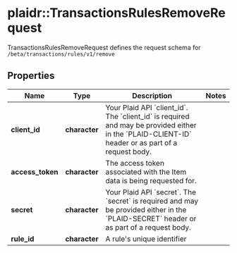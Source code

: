 # plaidr::TransactionsRulesRemoveRequest

TransactionsRulesRemoveRequest defines the request schema for `/beta/transactions/rules/v1/remove`

## Properties
Name | Type | Description | Notes
------------ | ------------- | ------------- | -------------
**client_id** | **character** | Your Plaid API &#x60;client_id&#x60;. The &#x60;client_id&#x60; is required and may be provided either in the &#x60;PLAID-CLIENT-ID&#x60; header or as part of a request body. | 
**access_token** | **character** | The access token associated with the Item data is being requested for. | 
**secret** | **character** | Your Plaid API &#x60;secret&#x60;. The &#x60;secret&#x60; is required and may be provided either in the &#x60;PLAID-SECRET&#x60; header or as part of a request body. | 
**rule_id** | **character** | A rule&#39;s unique identifier | 


